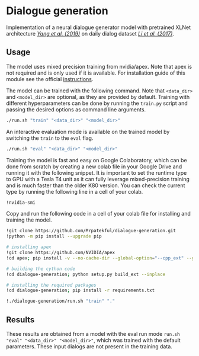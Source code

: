 # Dialogue generation

Implementation of a neural dialogue generator model with pretrained XLNet architecture *[Yang et al. (2019)](https://arxiv.org/pdf/1906.08237.pdf)* on daily dialog dataset *[Li et al. (2017)](https://arxiv.org/pdf/1710.03957.pdf)*.

## Usage

The model uses mixed precision training from nvidia/apex. Note that apex is not required and is only used if it is available. For installation guide of this module see the official [instructions](https://github.com/NVIDIA/apex).

The model can be trained with the following command.
Note that `<data_dir>` and `<model_dir>` are optional,
as they are provided by default. Training with different hyperparameters can be done by running the `train.py` script and passing the desired options as command line arguments.

```bash
./run.sh "train" "<data_dir>" "<model_dir>"
```

An interactive evaluation mode is available on the trained model by
switching the `train` to the `eval` flag.

```bash
./run.sh "eval" "<data_dir>" "<model_dir>"
```

Training the model is fast and easy on Google Colaboratory, which can be done from scratch by creating a new colab file in your Google Drive and running it with the following snippet. It is important to set the runtime type to GPU with a Tesla T4 unit as it can fully leverage mixed-precision training and is much faster than the older K80 version. You can check the current type by running the following line in a cell of your colab.

```bash
!nvidia-smi
```

Copy and run the following code in a cell of your colab file for installing and training the model.

```bash
!git clone https://github.com/Mrpatekful/dialogue-generation.git
!python -m pip install --upgrade pip

# installing apex
!git clone https://github.com/NVIDIA/apex
!cd apex; pip install -v --no-cache-dir --global-option="--cpp_ext" --global-option="--cuda_ext" .

# building the cython code
!cd dialogue-generation; python setup.py build_ext --inplace

# installing the required packages
!cd dialogue-generation; pip install -r requirements.txt

!./dialogue-generation/run.sh "train" "."
```

## Results

These results are obtained from a model with the eval run mode `run.sh "eval" "<data_dir>" "<model_dir>"`, which was trained with the default parameters. These input dialogs are not present in the training data.
